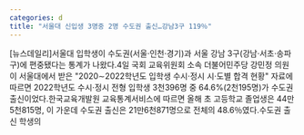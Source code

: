 ```yaml
---
categories: d
title: "서울대 신입생 3명중 2명 수도권 출신…강남3구 119％"
---
```

[뉴스데일리]서울대 입학생이 수도권(서울·인천·경기)과 서울 강남 3구(강남·서초·송파구)에 편중됐다는 통계가 나왔다.4일 국회 교육위원회 소속 더불어민주당 강민정 의원이 서울대에서 받은 "2020∼2022학년도 입학생 수시·정시 시·도별 합격 현황" 자료에 따르면 2022학년도 수시·정시 전형 입학생 3천396명 중 64.6%(2천195명)가 수도권 출신이었다.한국교육개발원 교육통계서비스에 따르면 올해 초 고등학교 졸업생은 44만5천815명, 이 가운데 수도권 출신은 21만6천871명으로 전체의 48.6％였다.수도권 출신 학생의